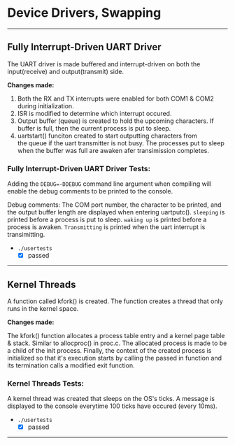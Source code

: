 # Device Drivers, Swapping
***
## Fully Interrupt-Driven UART Driver 

The UART driver is made buffered and interrupt-driven 
on both the input(receive) and output(transmit) side. 

**Changes made:**
1. Both the RX and TX interrupts were enabled for both COM1 & COM2
   during initialization. 
2. ISR is modified to determine which interrupt occured. 
3. Output buffer (queue) is created to hold the upcoming characters.
   If buffer is full, then the current process is put to sleep.
4. uartstart() funciton created to start outputting characters from  
   the queue if the uart transmitter is not busy. The processes put 
   to sleep when the buffer was full are awaken afer transimission completes.

### Fully Interrupt-Driven UART Driver Tests:
Adding the ```DEBUG=-DDEBUG``` command line argument when compiling
will enable the debug comments to be printed to the console.

Debug comments:
The COM port number, the character to be printed, and the output buffer
length are displayed when entering uartputc(). 
```sleeping``` is printed before a process is put to sleep.
```waking up``` is printed before a process is awaken.
```Transmitting``` is printed when the uart interrupt is transimitting.

 - ```./usertests``` 
	 - [x] passed

***
## Kernel Threads

A function called kfork() is created. The function creates
a thread that only runs in the kernel space. 

**Changes made:**

The kfork() function allocates a process table entry and 
a kernel page table & stack. Similar to allocproc() in proc.c.
The allocated process is made to be a child of the init process.
Finally, the context of the created process is initialized so that
it's execution starts by calling the passed in function and its termination
calls a modified exit function.

### Kernel Threads Tests:

A kernel thread was created that sleeps on
the OS's ticks. A message is displayed to the console everytime
100 ticks have occured (every 10ms). 

 - ```./usertests```
	 - [x] passed
***
